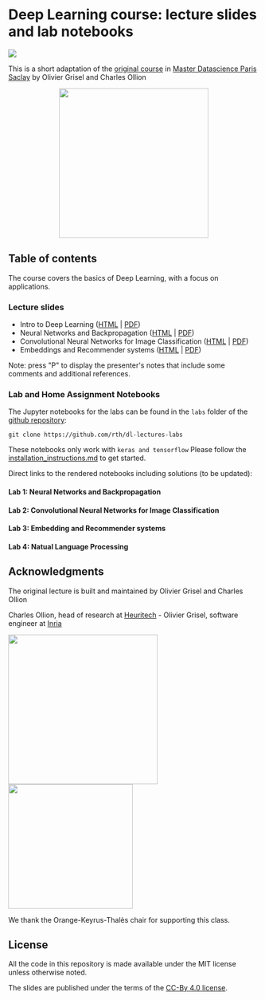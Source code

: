 # Deep Learning course: lecture slides and lab notebooks

<a href="https://mybinder.org/v2/gh/rth/dl-lectures-labs/master">
  <img src="https://mybinder.org/badge.svg" />
</a>

This is a short adaptation of the
[original course](https://github.com/m2dsupsdlclass/lectures-labs) in
[Master Datascience Paris Saclay](http://datascience-x-master-paris-saclay.fr)
by Olivier Grisel and Charles Ollion  


<p style="text-align: center">
<a href="http://datascience-x-master-paris-saclay.fr/"><img
  src="slides/03_conv_nets/images/Logo_Master_Datascience.png" width="300"/></a>
</p>


## Table of contents

The course covers the basics of Deep Learning, with a focus on applications.

### Lecture slides

  - Intro to Deep Learning ([HTML](https://s3-eu-west-1.amazonaws.com/public-sym/dl-lectures-labs/01_intro_to_deep_learning/index.html) | [PDF](https://s3-eu-west-1.amazonaws.com/public-sym/dl-lectures-labs/01_intro_to_deep_learning.pdf))
  - Neural Networks and Backpropagation ([HTML](https://s3-eu-west-1.amazonaws.com/public-sym/dl-lectures-labs/02_backprop/index.html) | [PDF](https://s3-eu-west-1.amazonaws.com/public-sym/dl-lectures-labs/02_backprop.pdf))
  - Convolutional Neural Networks for Image Classification ([HTML](https://s3-eu-west-1.amazonaws.com/public-sym/dl-lectures-labs/03_conv_nets/index.html) | [PDF](https://s3-eu-west-1.amazonaws.com/public-sym/dl-lectures-labs/03_conv_nets.pdf))
  - Embeddings and Recommender systems ([HTML](https://s3-eu-west-1.amazonaws.com/public-sym/dl-lectures-labs/04_recommender_systems/index.html) | [PDF](https://s3-eu-west-1.amazonaws.com/public-sym/dl-lectures-labs/04_recommender_systems.pdf))

Note: press "P" to display the presenter's notes that include some comments and
additional references.

### Lab and Home Assignment Notebooks

The Jupyter notebooks for the labs can be found in the `labs` folder of
the [github repository](https://github.com/rth/dl-lectures-labs/):

    git clone https://github.com/rth/dl-lectures-labs

These notebooks only work with `keras and tensorflow`
Please follow the [installation\_instructions.md](
https://github.com/rth/dl-lectures-labs/blob/master/installation_instructions.md)
to get started.

Direct links to the rendered notebooks including solutions (to be updated): 

#### Lab 1: Neural Networks and Backpropagation

#### Lab 2: Convolutional Neural Networks for Image Classification

#### Lab 3: Embedding and Recommender systems

#### Lab 4: Natual Language Processing

## Acknowledgments

The original lecture is built and maintained by Olivier Grisel and Charles Ollion

Charles Ollion, head of research at [Heuritech](http://www.heuritech.com) -
Olivier Grisel, software engineer at
[Inria](https://team.inria.fr/parietal/en)

<a href="http://www.heuritech.com"> <img src="slides/03_conv_nets/images/heuritech-logo.png" width="300"/></a>
<a href="https://team.inria.fr/parietal/en"><img src="slides/03_conv_nets/images/inria-logo.png" width="250"/></a>

We thank the  Orange-Keyrus-Thalès chair for supporting this class.

## License

All the code in this repository is made available under the MIT license
unless otherwise noted.

The slides are published under the terms of the [CC-By 4.0
license](https://creativecommons.org/licenses/by/4.0/).
